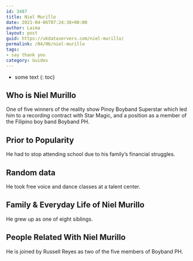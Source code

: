 ```yaml
---
id: 3487
title: Niel Murillo
date: 2021-04-06T07:24:38+00:00
author: Laima
layout: post
guid: https://ukdataservers.com/niel-murillo/
permalink: /04/06/niel-murillo
tags:
- say thank you
category: Guides
---
```


* some text
{: toc}


## Who is Niel Murillo
                  
                  
                  
One of five winners of the reality show Pinoy Boyband Superstar which led him to a recording contract with Star Magic, and a position as a member of the Filipino boy band Boyband PH.
                  
              
            
              
            
                
                
                
## Prior to Popularity
                  
                  
                  
He had to stop attending school due to his family&#8217;s financial struggles.
                  
              
            
              
            
                
                
                
## Random data
                  
                  
                  
He took free voice and dance classes at a talent center.
                  
              
            
              
            
                
                
                
## Family & Everyday Life of Niel Murillo
                  
                  
                  
He grew up as one of eight siblings.
                  
              
            
              
            
                
                
                
## People Related With Niel Murillo
                  
                  
                  
He is joined by Russell Reyes as two of the five members of Boyband PH.
                  
              
            
              
            
                
              
            
              
              
            
            
              
            
          
          
          